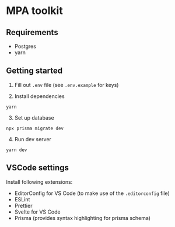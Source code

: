 # MPA toolkit

## Requirements

- Postgres
- yarn

## Getting started

1. Fill out `.env` file (see `.env.example` for keys)

2. Install dependencies
```
yarn
```

3. Set up database
```
npx prisma migrate dev
```

4. Run dev server

```
yarn dev
```

## VSCode settings

Install following extensions:
- EditorConfig for VS Code (to make use of the `.editorconfig` file)
- ESLint
- Prettier
- Svelte for VS Code
- Prisma (provides syntax highlighting for prisma schema)
